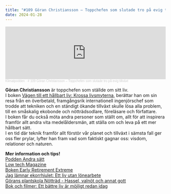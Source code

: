 ```yaml
---
title: "#109 Göran Christiansson – Toppchefen som slutade tro på evig tillväxt"
date: 2024-01-28
---
```

<iframe width="100%" height="166" scrolling="no" frameborder="no" allow="autoplay" src="https://w.soundcloud.com/player/?url=https%3A//api.soundcloud.com/tracks/1730089023&color=%233d7745&auto_play=false&hide_related=false&show_comments=true&show_user=true&show_reposts=false&show_teaser=true"></iframe><div style="font-size: 10px; color: #cccccc;line-break: anywhere;word-break: normal;overflow: hidden;white-space: nowrap;text-overflow: ellipsis; font-family: Interstate,Lucida Grande,Lucida Sans Unicode,Lucida Sans,Garuda,Verdana,Tahoma,sans-serif;font-weight: 100;"><a href="https://soundcloud.com/klimatpodden" title="Klimatpodden" target="_blank" style="color: #cccccc; text-decoration: none;">Klimatpodden</a> · <a href="https://soundcloud.com/klimatpodden/109-goran-christansson-toppchefen-som-slutade-tro-pa-evig-tillvaxt" title="# 109 Göran Christansson – Toppchefen som slutade tro på evig tillväxt" target="_blank" style="color: #cccccc; text-decoration: none;"># 109 Göran Christansson – Toppchefen som slutade tro på evig tillväxt</a></div>

**Göran Christiansson** är toppchefen som ställde om sitt liv.\
I boken [Vägen till ett hållbart liv: Krossa livsmyterna](https://www.kunskapshusetforlag.se/goran-christiansson), berättar han om sin resa från en överbetald, framgångsrik internationell ingenjörschef som trodde att tekniken och en ständigt ökande tillväxt skulle lösa alla problem, till en småskalig ekobonde och nötträdsodlare, föreläsare och författare.\
I boken får du också möta andra personer som ställt om, allt för att inspirera framför allt andra vita medelåldersmän, att ställa om och leva på ett mer hållbart sätt.\
I en tid där teknik framför allt förstör vår planet och tillväxt i sämsta fall ger oss fler prylar, lyfter han fram vad som faktiskt gagnar oss: visdom, relationer och naturen.

**M﻿er information och tips!**\
[P﻿odden Andra sätt](https://open.spotify.com/show/7919y3FMjLbvZZiHXODFhL)\
[L﻿ow tech Magazine](https://solar.lowtechmagazine.com/)\
[B﻿oken Early Retirement Extreme](https://earlyretirementextreme.com/)\
[J﻿ag lämnar ekorrhjulet: Ett liv utan lönearbete](https://www.globebokhandel.se/facklitteratur/kropp-sjal/familj-och-halsa/jag-lamnar-ekorrhjulet-ett-liv-utan-lonearbete)\
[G﻿örans plantskola Nötträd - Hassel, valnöt och annat gott](https://nottrad.se)\
[B﻿ok och filmer: Ett bättre liv är möjligt redan idag ](https://RetroSuburbia.com)